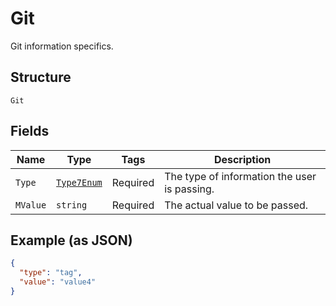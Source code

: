 
# Git

Git information specifics.

## Structure

`Git`

## Fields

| Name | Type | Tags | Description |
|  --- | --- | --- | --- |
| `Type` | [`Type7Enum`](../../doc/models/type-7-enum.md) | Required | The type of information the user is passing. |
| `MValue` | `string` | Required | The actual value to be passed. |

## Example (as JSON)

```json
{
  "type": "tag",
  "value": "value4"
}
```

